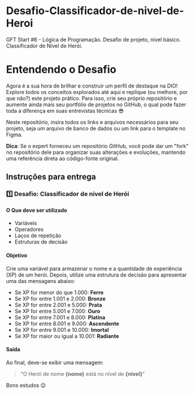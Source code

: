 # Desafio-Classificador-de-nivel-de-Heroi
GFT Start #6 - Lógica de Programação. Desafio de projeto, nível básico. Classificador de Nível de Herói.
# Entendendo o Desafio

Agora é a sua hora de brilhar e construir um perfil de destaque na DIO! Explore todos os conceitos explorados até aqui e replique (ou melhore, por que não?) este projeto prático. Para isso, crie seu próprio repositório e aumente ainda mais seu portfólio de projetos no GitHub, o qual pode fazer toda a diferença em suas entrevistas técnicas 😎

Neste repositório, insira todos os links e arquivos necessários para seu projeto, seja um arquivo de banco de dados ou um link para o template no Figma.

**Dica**: Se o expert forneceu um repositório GitHub, você pode dar um "fork" no repositório dele para organizar suas alterações e evoluções, mantendo uma referência direta ao código-fonte original.

## Instruções para entrega

### 1️⃣ Desafio: Classificador de nível de Herói

#### O Que deve ser utilizado

- Variáveis
- Operadores
- Laços de repetição
- Estruturas de decisão

#### Objetivo

Crie uma variável para armazenar o nome e a quantidade de experiência (XP) de um herói. Depois, utilize uma estrutura de decisão para apresentar uma das mensagens abaixo:

- Se XP for menor do que 1.000: **Ferro**
- Se XP for entre 1.001 e 2.000: **Bronze**
- Se XP for entre 2.001 e 5.000: **Prata**
- Se XP for entre 5.001 e 7.000: **Ouro**
- Se XP for entre 7.001 e 8.000: **Platina**
- Se XP for entre 8.001 e 9.000: **Ascendente**
- Se XP for entre 9.001 e 10.000: **Imortal**
- Se XP for maior ou igual a 10.001: **Radiante**

#### Saída

Ao final, deve-se exibir uma mensagem:

> "O Herói de nome **{nome}** está no nível de **{nivel}**"

Bons estudos 😉
